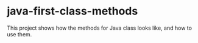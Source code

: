 # java-first-class-methods
This project shows how the methods for Java class looks like, and how to use them.
